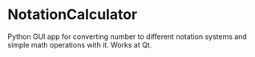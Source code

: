 # NotationCalculator
Python GUI app for converting number to different notation systems and simple math operations with it.
Works at Qt.
